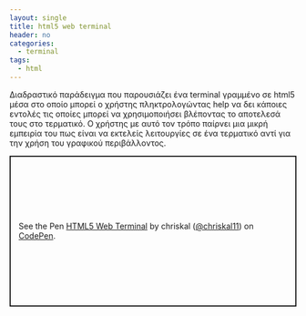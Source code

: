 ```yaml
---
layout: single
title: html5 web terminal
header: no
categories:
  - terminal
tags:
  - html
---
```


Διαδραστικό παράδειγμα που παρουσιάζει ένα terminal γραμμένο σε html5 μέσα στο οποίο μπορεί ο χρήστης πληκτρολογώντας help να δει κάποιες εντολές τις οποίες μπορεί να χρησιμοποιήσει βλέποντας το αποτελεσά τους στο τερματικό. Ο χρήστης με αυτό τον τρόπο παίρνει μια μικρή εμπειρία του πως είναι να εκτελείς λειτουργίες σε ένα τερματικό αντί για την χρήση του γραφικού περιβάλλοντος.

<p class="codepen" data-height="265" data-theme-id="light" data-default-tab="css,result" data-user="chriskal11" data-slug-hash="GRJPYWg" style="height: 265px; box-sizing: border-box; display: flex; align-items: center; justify-content: center; border: 2px solid; margin: 1em 0; padding: 1em;" data-pen-title="HTML5 Web Terminal">
  <span>See the Pen <a href="https://codepen.io/chriskal11/pen/GRJPYWg">
  HTML5 Web Terminal</a> by chriskal (<a href="https://codepen.io/chriskal11">@chriskal11</a>)
  on <a href="https://codepen.io">CodePen</a>.</span>
</p>
<script async src="https://static.codepen.io/assets/embed/ei.js"></script>
